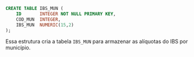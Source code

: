 ```sql
CREATE TABLE IBS_MUN (
    ID       INTEGER NOT NULL PRIMARY KEY,
    COD_MUN  INTEGER,
    IBS_MUN  NUMERIC(15,2)
);
```

Essa estrutura cria a tabela `IBS_MUN` para armazenar as alíquotas do IBS por município.